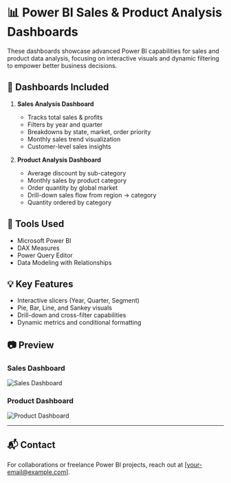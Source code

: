 # 📊 Power BI Sales & Product Analysis Dashboards

These dashboards showcase advanced Power BI capabilities for sales and product data analysis, focusing on interactive visuals and dynamic filtering to empower better business decisions.

## 📁 Dashboards Included

1. **Sales Analysis Dashboard**
   - Tracks total sales & profits
   - Filters by year and quarter
   - Breakdowns by state, market, order priority
   - Monthly sales trend visualization
   - Customer-level sales insights

2. **Product Analysis Dashboard**
   - Average discount by sub-category
   - Monthly sales by product category
   - Order quantity by global market
   - Drill-down sales flow from region → category
   - Quantity ordered by category

## 🧰 Tools Used
- Microsoft Power BI
- DAX Measures
- Power Query Editor
- Data Modeling with Relationships

## 💡 Key Features
- Interactive slicers (Year, Quarter, Segment)
- Pie, Bar, Line, and Sankey visuals
- Drill-down and cross-filter capabilities
- Dynamic metrics and conditional formatting

## 📷 Preview

### Sales Dashboard
![Sales Dashboard](./b2ae8a1a-51fe-4da1-8206-23f950a5b79d.png)

### Product Dashboard
![Product Dashboard](./2be9209c-862e-4184-bf8c-1de370f14174.png)

---

## 📬 Contact
For collaborations or freelance Power BI projects, reach out at [your-email@example.com].


